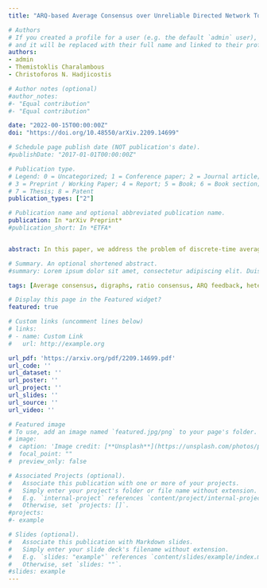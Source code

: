 ```yaml
---
title: "ARQ-based Average Consensus over Unreliable Directed Network Topologies"

# Authors
# If you created a profile for a user (e.g. the default `admin` user), write the username (folder name) here 
# and it will be replaced with their full name and linked to their profile.
authors:
- admin
- Themistoklis Charalambous
- Christoforos N. Hadjicostis

# Author notes (optional)
#author_notes:
#- "Equal contribution"
#- "Equal contribution"

date: "2022-00-15T00:00:00Z"
doi: "https://doi.org/10.48550/arXiv.2209.14699"

# Schedule page publish date (NOT publication's date).
#publishDate: "2017-01-01T00:00:00Z"

# Publication type.
# Legend: 0 = Uncategorized; 1 = Conference paper; 2 = Journal article;
# 3 = Preprint / Working Paper; 4 = Report; 5 = Book; 6 = Book section;
# 7 = Thesis; 8 = Patent
publication_types: ["2"]

# Publication name and optional abbreviated publication name.
publication: In *arXiv Preprint*
#publication_short: In *ETFA*


abstract: In this paper, we address the problem of discrete-time average consensus, where agents (nodes) exchange information over unreliable communication links. We enhance the Robustified Ratio Consensus algorithm by exploiting features of the Automatic Repeat ReQuest (ARQ) protocol used for error control of data transmissions, in order to allow the agents to reach asymptotic average consensus even when operating within unreliable directed networks. This strategy, apart from handling time-varying delays induced by retransmissions of erroneous packets (which can be captured by the Robustified Ratio Consensus as well), can also handle packet drops that occur when exceeding a predefined packet retransmission limit imposed by the ARQ protocol. Invoking the ARQ protocol allows nodes to: (a) exploit the incoming error-free acknowledgement feedback signals to initially acquire or later update their out-degree, (b) know whether a packet has arrived or not, and (c) determine a local upper-bound on the delays which is imposed by the retransmission limit. By augmenting the network's corresponding weighted adjacency matrix, to handle time-varying (yet bounded) delays and possible packet drops, we show that nodes can make use of the proposed algorithm, herein called the ARQ-based Ratio Consensus algorithm, to reach asymptotic average consensus, while maintaining low running sum values, despite the fact that the communication links are unreliable. 

# Summary. An optional shortened abstract.
#summary: Lorem ipsum dolor sit amet, consectetur adipiscing elit. Duis posuere tellus ac convallis placerat. Proin tincidunt magna sed ex sollicitudin condimentum.

tags: [Average consensus, digraphs, ratio consensus, ARQ feedback, heterogeneous time-varying delays, packet drops]

# Display this page in the Featured widget?
featured: true

# Custom links (uncomment lines below)
# links:
# - name: Custom Link
#   url: http://example.org

url_pdf: 'https://arxiv.org/pdf/2209.14699.pdf'
url_code: ''
url_dataset: ''
url_poster: ''
url_project: ''
url_slides: ''
url_source: ''
url_video: ''

# Featured image
# To use, add an image named `featured.jpg/png` to your page's folder. 
# image:
#  caption: 'Image credit: [**Unsplash**](https://unsplash.com/photos/pLCdAaMFLTE)'
#  focal_point: ""
#  preview_only: false

# Associated Projects (optional).
#   Associate this publication with one or more of your projects.
#   Simply enter your project's folder or file name without extension.
#   E.g. `internal-project` references `content/project/internal-project/index.md`.
#   Otherwise, set `projects: []`.
#projects:
#- example

# Slides (optional).
#   Associate this publication with Markdown slides.
#   Simply enter your slide deck's filename without extension.
#   E.g. `slides: "example"` references `content/slides/example/index.md`.
#   Otherwise, set `slides: ""`.
#slides: example
---
```

